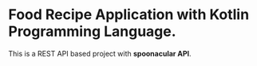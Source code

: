 # Food Recipe Application with Kotlin Programming Language.

This is a REST API based project with **spoonacular API**.
